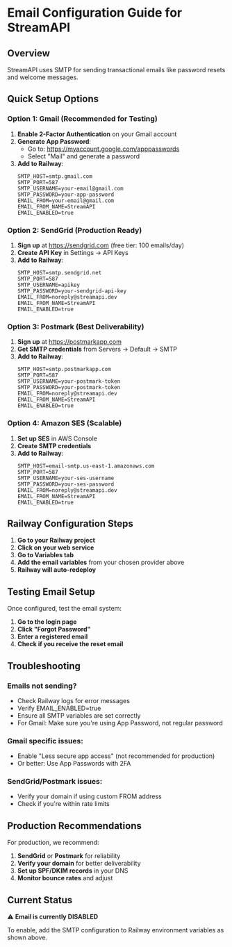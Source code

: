 # Email Configuration Guide for StreamAPI

## Overview
StreamAPI uses SMTP for sending transactional emails like password resets and welcome messages.

## Quick Setup Options

### Option 1: Gmail (Recommended for Testing)
1. **Enable 2-Factor Authentication** on your Gmail account
2. **Generate App Password**:
   - Go to: https://myaccount.google.com/apppasswords
   - Select "Mail" and generate a password
3. **Add to Railway**:
   ```
   SMTP_HOST=smtp.gmail.com
   SMTP_PORT=587
   SMTP_USERNAME=your-email@gmail.com
   SMTP_PASSWORD=your-app-password
   EMAIL_FROM=your-email@gmail.com
   EMAIL_FROM_NAME=StreamAPI
   EMAIL_ENABLED=true
   ```

### Option 2: SendGrid (Production Ready)
1. **Sign up** at https://sendgrid.com (free tier: 100 emails/day)
2. **Create API Key** in Settings → API Keys
3. **Add to Railway**:
   ```
   SMTP_HOST=smtp.sendgrid.net
   SMTP_PORT=587
   SMTP_USERNAME=apikey
   SMTP_PASSWORD=your-sendgrid-api-key
   EMAIL_FROM=noreply@streamapi.dev
   EMAIL_FROM_NAME=StreamAPI
   EMAIL_ENABLED=true
   ```

### Option 3: Postmark (Best Deliverability)
1. **Sign up** at https://postmarkapp.com
2. **Get SMTP credentials** from Servers → Default → SMTP
3. **Add to Railway**:
   ```
   SMTP_HOST=smtp.postmarkapp.com
   SMTP_PORT=587
   SMTP_USERNAME=your-postmark-token
   SMTP_PASSWORD=your-postmark-token
   EMAIL_FROM=noreply@streamapi.dev
   EMAIL_FROM_NAME=StreamAPI
   EMAIL_ENABLED=true
   ```

### Option 4: Amazon SES (Scalable)
1. **Set up SES** in AWS Console
2. **Create SMTP credentials**
3. **Add to Railway**:
   ```
   SMTP_HOST=email-smtp.us-east-1.amazonaws.com
   SMTP_PORT=587
   SMTP_USERNAME=your-ses-username
   SMTP_PASSWORD=your-ses-password
   EMAIL_FROM=noreply@streamapi.dev
   EMAIL_FROM_NAME=StreamAPI
   EMAIL_ENABLED=true
   ```

## Railway Configuration Steps

1. **Go to your Railway project**
2. **Click on your web service**
3. **Go to Variables tab**
4. **Add the email variables** from your chosen provider above
5. **Railway will auto-redeploy**

## Testing Email Setup

Once configured, test the email system:

1. **Go to the login page**
2. **Click "Forgot Password"**
3. **Enter a registered email**
4. **Check if you receive the reset email**

## Troubleshooting

### Emails not sending?
- Check Railway logs for error messages
- Verify EMAIL_ENABLED=true
- Ensure all SMTP variables are set correctly
- For Gmail: Make sure you're using App Password, not regular password

### Gmail specific issues:
- Enable "Less secure app access" (not recommended for production)
- Or better: Use App Passwords with 2FA

### SendGrid/Postmark issues:
- Verify your domain if using custom FROM address
- Check if you're within rate limits

## Production Recommendations

For production, we recommend:
1. **SendGrid** or **Postmark** for reliability
2. **Verify your domain** for better deliverability
3. **Set up SPF/DKIM records** in your DNS
4. **Monitor bounce rates** and adjust

## Current Status

⚠️ **Email is currently DISABLED** 

To enable, add the SMTP configuration to Railway environment variables as shown above.